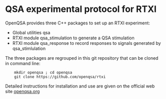 # QSA experimental protocol for RTXI

OpenQSA provides three C++ packages to set up an RTXI experiment:

* Global utilities qsa
* RTXI module qsa_stimulation to generate a QSA stimulation
* RTXI module qsa_response to record responses to signals generated by qsa_stimlulation

The three packages are regrouped in this git repository that can be cloned in command line:

        mkdir openqsa ; cd openqsa
        git clone https://github.com/openqsa/rtxi

Detailed instructions for installation and use are given on the official web site [openqsa.org](https://openqsa.org)
